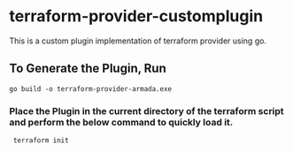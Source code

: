 # terraform-provider-customplugin
This is a custom plugin implementation of terraform provider using go.

## To Generate the Plugin, Run
```go build -o terraform-provider-armada.exe```

### Place the Plugin in the current directory of the terraform script and perform the below command to quickly load it.
``` terraform init```
